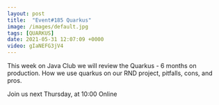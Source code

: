 ```yaml
---
layout: post
title:  "Event#185 Quarkus"
image: /images/default.jpg
tags: [QUARKUS]
date: 2021-05-31 12:07:09 +0000
video: gIaNEFG3jV4
---
```


This week on Java Club we will review the  Quarkus - 6 months on production. How we use quarkus on our RND project, pitfalls, cons, and pros.

Join us next Thursday, at 10:00 Online
